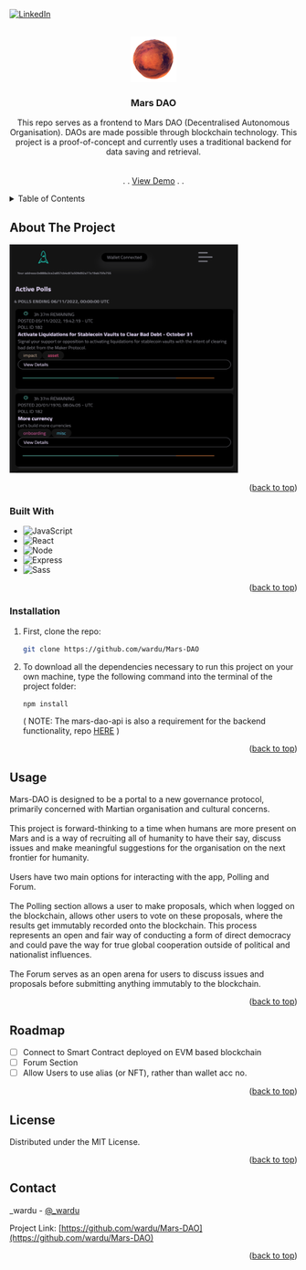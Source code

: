 <a name="readme-top"></a>

[![LinkedIn][linkedin-shield]][linkedin-url]

<!-- PROJECT LOGO -->
<br />
<div align="center">
  <a href="https://github.com/wardu/Mars-DAO">
    <img src="./public/favicon.ico" alt="Logo" width="80" height="80">
  </a>

<h3 align="center">Mars DAO</h3>

  <p align="center">
    This repo serves as a frontend to Mars DAO (Decentralised Autonomous Organisation). 
    DAOs are made possible through blockchain technology. This project is a proof-of-concept and currently uses a traditional backend for data saving and retrieval.
    <br />
    <br />
    <br />
    . . <a href="/">View  Demo</a> . .
  </p>
</div>

<!-- TABLE OF CONTENTS -->
<details>
  <summary>Table of Contents</summary>
  <ol>
    <li>
      <a href="#about-the-project">About The Project</a>
      <ul>
        <li><a href="#built-with">Built With</a></li>
      </ul>
    </li>
    <li>
      <a href="#getting-started">Getting Started</a>
      <ul>
        <li><a href="#installation">Installation</a></li>
      </ul>
    </li>
    <li><a href="#usage">Usage</a></li>
    <li><a href="#roadmap">Roadmap</a></li>
    <li><a href="#license">License</a></li>
    <li><a href="#contact">Contact</a></li>
  </ol>
</details>

## About The Project

<img src="./public/mars-snapshot.png" alt="Logo" width="400" height="400">

<p align="right">(<a href="#readme-top">back to top</a>)</p>

### Built With

- ![JavaScript][javascript.js]
- ![React][react.js]
- ![Node][node.js]
- ![Express][express.js]
- ![Sass][sass]

<p align="right">(<a href="#readme-top">back to top</a>)</p>

### Installation

1. First, clone the repo:
   ```sh
   git clone https://github.com/wardu/Mars-DAO
   ```
2. To download all the dependencies necessary to run this project on your own machine, type the following command into the terminal of the project folder:
   ```sh
   npm install
   ```
   ( NOTE: The mars-dao-api is also a requirement for the backend functionality, repo [HERE](https://github.com/wardu/mars-dao-api) )

<p align="right">(<a href="#readme-top">back to top</a>)</p>

## Usage

Mars-DAO is designed to be a portal to a new governance protocol, primarily concerned with Martian organisation and cultural concerns.
<br />
<br />
This project is forward-thinking to a time when humans are more present on Mars and is a way of recruiting all of humanity to have their say, discuss issues and make meaningful suggestions for the organisation on the next frontier for humanity.
<br />
<br />
Users have two main options for interacting with the app, Polling and Forum.
<br />
<br />
The Polling section allows a user to make proposals, which when logged on the blockchain, allows other users to vote on these proposals, where the results get immutably recorded onto the blockchain. This process represents an open and fair way of conducting a form of direct democracy and could pave the way for true global cooperation outside of political and nationalist influences.
<br />
<br />
The Forum serves as an open arena for users to discuss issues and proposals before submitting anything immutably to the blockchain.

<p align="right">(<a href="#readme-top">back to top</a>)</p>

## Roadmap

- [ ] Connect to Smart Contract deployed on EVM based blockchain
- [ ] Forum Section
- [ ] Allow Users to use alias (or NFT), rather than wallet acc no.

<p align="right">(<a href="#readme-top">back to top</a>)</p>

## License

Distributed under the MIT License.

<p align="right">(<a href="#readme-top">back to top</a>)</p>

## Contact

_wardu - [@_wardu](https://twitter.com/_wardu_)

Project Link: [https://github.com/wardu/Mars-DAO](https://github.com/wardu/Mars-DAO)

<p align="right">(<a href="#readme-top">back to top</a>)</p>

<!-- Links -->

[linkedin-shield]: https://img.shields.io/badge/-LinkedIn-black.svg?style=for-the-badge&logo=linkedin&colorB=555
[linkedin-url]: https://linkedin.com/in/wardu
[react.js]: https://img.shields.io/badge/React-20232A?style=for-the-badge&logo=react&logoColor=61DAFB
[javascript.js]: https://img.shields.io/badge/JavaScript-F7DF1E?style=for-the-badge&logo=javascript&logoColor=black
[express.js]: https://img.shields.io/badge/Express.js-404D59?style=for-the-badge
[node.js]: https://img.shields.io/badge/Node.js-43853D?style=for-the-badge&logo=node.js&logoColor=white
[sass]: https://img.shields.io/badge/Sass-CC6699?style=for-the-badge&logo=sass&logoColor=white
